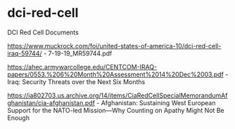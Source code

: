 # dci-red-cell
DCI Red Cell Documents

https://www.muckrock.com/foi/united-states-of-america-10/dci-red-cell-iraq-59744/ - 7-19-19_MR59744.pdf

https://ahec.armywarcollege.edu/CENTCOM-IRAQ-papers/0553.%206%20Month%20Assessment%2014%20Dec%2003.pdf - Iraq:  Security Threats over the Next Six Months

https://ia802703.us.archive.org/14/items/CiaRedCellSpecialMemorandumAfghanistan/cia-afghanistan.pdf - Afghanistan: Sustaining West European Support for the NATO-led Mission—Why Counting on Apathy Might Not Be Enough 
